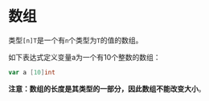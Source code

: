 # 数组

类型`[n]T`是一个有`n`个类型为`T`的值的数组。

如下表达式定义变量a为一个有10个整数的数组：

```go
var a [10]int
```

**注意：数组的长度是其类型的一部分，因此数组不能改变大小**。

